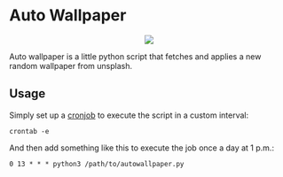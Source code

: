 # Auto Wallpaper


<p align="center">
  <img src="https://source.unsplash.com/featured/720x480?landscape">
</p>

Auto wallpaper is a little python script that fetches and applies a new random wallpaper from unsplash.

## Usage
Simply set up a [cronjob](https://linuxconfig.org/linux-crontab-reference-guide) to execute the script in a custom interval:
```
crontab -e
```

And then add something like this to execute the job once a day at 1 p.m.: 
```
0 13 * * * python3 /path/to/autowallpaper.py
```